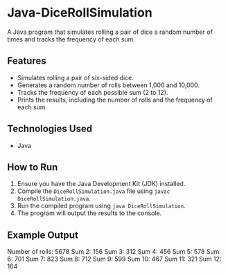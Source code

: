 # Java-DiceRollSimulation

A Java program that simulates rolling a pair of dice a random number of times and tracks the frequency of each sum.

## Features

* Simulates rolling a pair of six-sided dice.
* Generates a random number of rolls between 1,000 and 10,000.
* Tracks the frequency of each possible sum (2 to 12).
* Prints the results, including the number of rolls and the frequency of each sum.

## Technologies Used

* Java

## How to Run

1.  Ensure you have the Java Development Kit (JDK) installed.
2.  Compile the `DiceRollSimulation.java` file using `javac DiceRollSimulation.java`.
3.  Run the compiled program using `java DiceRollSimulation`.
4.  The program will output the results to the console.

## Example Output
Number of rolls: 5678
Sum 2: 156
Sum 3: 312
Sum 4: 456
Sum 5: 578
Sum 6: 701
Sum 7: 823
Sum 8: 712
Sum 9: 599
Sum 10: 467
Sum 11: 321
Sum 12: 164
